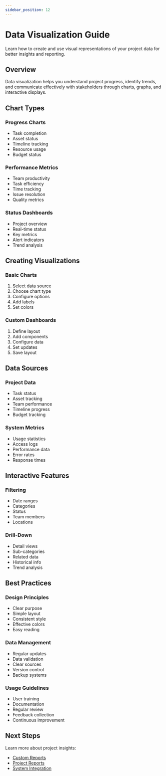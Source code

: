 ```yaml
---
sidebar_position: 12
---
```


# Data Visualization Guide

Learn how to create and use visual representations of your project data for better insights and reporting.

## Overview

Data visualization helps you understand project progress, identify trends, and communicate effectively with stakeholders through charts, graphs, and interactive displays.

## Chart Types

### Progress Charts
- Task completion
- Asset status
- Timeline tracking
- Resource usage
- Budget status

### Performance Metrics
- Team productivity
- Task efficiency
- Time tracking
- Issue resolution
- Quality metrics

### Status Dashboards
- Project overview
- Real-time status
- Key metrics
- Alert indicators
- Trend analysis

## Creating Visualizations

### Basic Charts
1. Select data source
2. Choose chart type
3. Configure options
4. Add labels
5. Set colors

### Custom Dashboards
1. Define layout
2. Add components
3. Configure data
4. Set updates
5. Save layout

## Data Sources

### Project Data
- Task status
- Asset tracking
- Team performance
- Timeline progress
- Budget tracking

### System Metrics
- Usage statistics
- Access logs
- Performance data
- Error rates
- Response times

## Interactive Features

### Filtering
- Date ranges
- Categories
- Status
- Team members
- Locations

### Drill-Down
- Detail views
- Sub-categories
- Related data
- Historical info
- Trend analysis

## Best Practices

### Design Principles
- Clear purpose
- Simple layout
- Consistent style
- Effective colors
- Easy reading

### Data Management
- Regular updates
- Data validation
- Clear sources
- Version control
- Backup systems

### Usage Guidelines
- User training
- Documentation
- Regular review
- Feedback collection
- Continuous improvement

## Next Steps

Learn more about project insights:
- [Custom Reports](custom-reports)
- [Project Reports](export-data)
- [System Integration](system-integration)